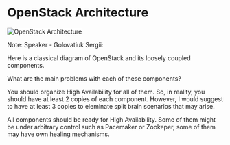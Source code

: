 # OpenStack Architecture

<img src="images/openstack-arch.svg" alt="OpenStack Architecture" style="background: rgba(255, 255, 255, 1);">

Note: Speaker - Golovatiuk Sergii:

Here is a classical diagram of OpenStack and its loosely coupled components.

What are the main problems with each of these components? 

You should organize High Availability for all of them. So, in reality, you should have at least 2 copies of each component. However, I would suggest to have at least 3 copies to eleminate split brain scenarios that may arise.

All components should be ready for High Availability. Some of them might be under arbitrary control such as Pacemaker or Zookeper, some of them may have own healing mechanisms.
